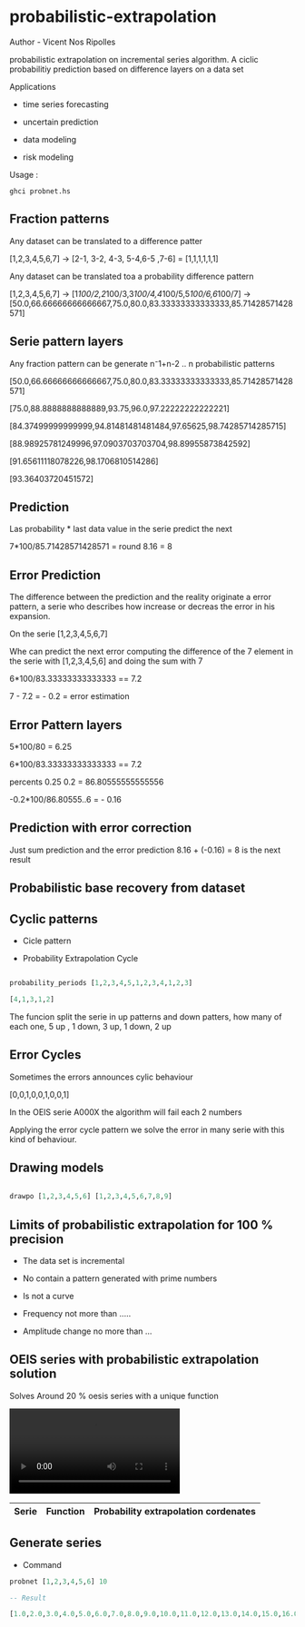 # probabilistic-extrapolation

Author - Vicent Nos Ripolles


probabilistic extrapolation on incremental series algorithm. A ciclic probabilitiy prediction based on difference layers on a data set

Applications 

- time series forecasting

- uncertain prediction

- data modeling

- risk modeling

Usage :

````
ghci probnet.hs

````


## Fraction patterns

Any dataset can be translated to a difference patter

[1,2,3,4,5,6,7] -> [2-1, 3-2, 4-3, 5-4,6-5 ,7-6] = [1,1,1,1,1,1]

Any dataset can be translated toa a probability difference pattern

[1,2,3,4,5,6,7] -> [1*100/2,2*100/3,3*100/4,4*100/5,5*100/6,6*100/7] -> [50.0,66.66666666666667,75.0,80.0,83.33333333333333,85.71428571428571]

## Serie pattern layers

Any fraction pattern can be generate n⁻1+n-2 .. n probabilistic patterns

[50.0,66.66666666666667,75.0,80.0,83.33333333333333,85.71428571428571]

[75.0,88.8888888888889,93.75,96.0,97.22222222222221]

[84.37499999999999,94.81481481481484,97.65625,98.74285714285715]

[88.98925781249996,97.0903703703704,98.89955873842592]

[91.65611118078226,98.1706810514286]

[93.36403720451572]


## Prediction 

Las probability * last data value in the serie predict the next

7*100/85.71428571428571 = round 8.16 = 8

## Error Prediction

The difference between the prediction and the reality originate a error pattern, a serie who describes how increase or decreas the error in his expansion.

On the serie [1,2,3,4,5,6,7]

Whe can predict the next error computing the difference of the 7 element in the serie with [1,2,3,4,5,6] and doing the sum with 7

6*100/83.33333333333333  == 7.2

7 - 7.2 = - 0.2 = error estimation

## Error Pattern layers


5*100/80 = 6.25

6*100/83.33333333333333  == 7.2

percents 0.25 0.2 = 86.80555555555556

-0.2*100/86.80555..6 = - 0.16

## Prediction with error correction

Just sum prediction and the error prediction 8.16 + (-0.16) = 8 is the next result  

## Probabilistic base recovery from dataset

## Cyclic patterns 

- Cicle pattern


- Probability Extrapolation Cycle

````haskell

probability_periods [1,2,3,4,5,1,2,3,4,1,2,3]

[4,1,3,1,2]


````
The funcion split the serie in up patterns and down patters, how many of each one, 5 up , 1 down, 3 up, 1 down, 2 up


## Error Cycles

Sometimes the errors announces cylic behaviour

[0,0,1,0,0,1,0,0,1]

In the OEIS serie A000X the algorithm will fail each 2 numbers

Applying the error cycle pattern we solve the error in many serie with this kind of behaviour.


## Drawing models

````haskell

drawpo [1,2,3,4,5,6] [1,2,3,4,5,6,7,8,9]

````





## Limits of probabilistic extrapolation for 100 % precision

- The data set is incremental

- No contain a pattern generated with prime numbers

- Is not a curve

- Frequency not more than .....

- Amplitude change no more than  ...


## OEIS series with probabilistic extrapolation solution

Solves Around 20 % oesis series with a unique function

![Video Test Probnet](https://github.com/pedroelbanquero/probabilistic-extrapolation/video_2021-03-05_02-19-18.mp4)

| Serie | Function | Probability extrapolation cordenates |
| ----- | -------- |  ----------------------------------- |


## Generate series

- Command

````haskell
probnet [1,2,3,4,5,6] 10

-- Result 

[1.0,2.0,3.0,4.0,5.0,6.0,7.0,8.0,9.0,10.0,11.0,12.0,13.0,14.0,15.0,16.0,17.0]

````
